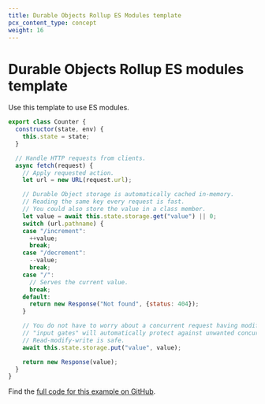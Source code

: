 ```yaml
---
title: Durable Objects Rollup ES Modules template
pcx_content_type: concept
weight: 16
---
```


# Durable Objects Rollup ES modules template

Use this template to use ES modules. 

```js
export class Counter {
  constructor(state, env) {
    this.state = state;
  }

  // Handle HTTP requests from clients.
  async fetch(request) {
    // Apply requested action.
    let url = new URL(request.url);

    // Durable Object storage is automatically cached in-memory.
    // Reading the same key every request is fast. 
    // You could also store the value in a class member.
    let value = await this.state.storage.get("value") || 0;
    switch (url.pathname) {
    case "/increment":
      ++value;
      break;
    case "/decrement":
      --value;
      break;
    case "/":
      // Serves the current value.
      break;
    default:
      return new Response("Not found", {status: 404});
    }

    // You do not have to worry about a concurrent request having modified the value in storage. 
    // "input gates" will automatically protect against unwanted concurrency. 
    // Read-modify-write is safe. 
    await this.state.storage.put("value", value);

    return new Response(value);
  }
}
```

Find the [full code for this example on GitHub](https://github.com/cloudflare/durable-objects-rollup-esm). 